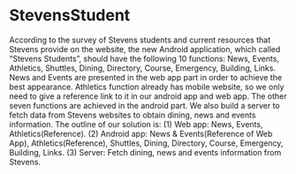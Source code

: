 StevensStudent
==============

According to the survey of Stevens students and current resources that Stevens provide on the website, the new Android application, which called “Stevens Students”, should have the following 10 functions: News, Events, Athletics, Shuttles, Dining, Directory, Course, Emergency, Building, Links.
News and Events are presented in the web app part in order to achieve the best appearance. Athletics function already has mobile website, so we only need to give a reference link to it in our android app and web app. The other seven functions are achieved in the android part. We also build a server to fetch data from Stevens websites to obtain dining, news and events information.
The outline of our solution is:
(1) Web app: News, Events, Athletics(Reference).
(2) Android app: News & Events(Reference of Web App), Athletics(Reference), Shuttles, Dining, Directory, Course, Emergency, Building, Links.
(3) Server: Fetch dining, news and events information from Stevens.
